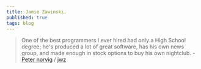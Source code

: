 ```yaml
---
title: Jamie Zawinski.
published: true
tags: blog
---
```

>  One of the best programmers I ever hired had only a High School degree; he's produced a lot of great software, has his own news group, and made enough in stock options to buy his own nightclub.  - [Peter norvig](https://en.wikiquote.org/wiki/Jamie_Zawinski) / [jwz](https://www.jwz.org/blog/)
